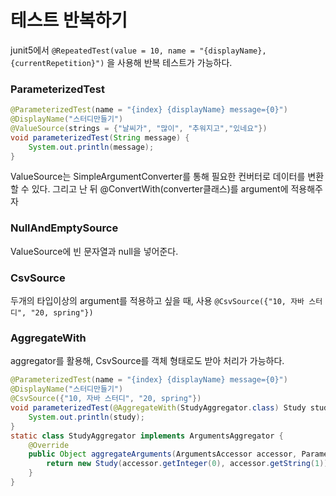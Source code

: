 # 테스트 반복하기

junit5에서 `@RepeatedTest(value = 10, name = "{displayName}, {currentRepetition}")` 을 사용해 반복 테스트가 가능하다.

### ParameterizedTest

```java
@ParameterizedTest(name = "{index} {displayName} message={0}")
@DisplayName("스터디만들기")
@ValueSource(strings = {"날씨가", "많이", "추워지고","있네요"})
void parameterizedTest(String message) {
    System.out.println(message);
}
```

ValueSource는 SimpleArgumentConverter를 통해 필요한 컨버터로 데이터를 변환할 수 있다.
그리고 난 뒤 @ConvertWith(converter클래스)를 argument에 적용해주자

### NullAndEmptySource

ValueSource에 빈 문자열과 null을 넣어준다.

### CsvSource

두개의 타입이상의 argument를 적용하고 싶을 때, 사용
`@CsvSource({"10, 자바 스터디", "20, spring"})`

### AggregateWith

aggregator를 활용해, CsvSource를 객체 형태로도 받아 처리가 가능하다.

```java
@ParameterizedTest(name = "{index} {displayName} message={0}")
@DisplayName("스터디만들기")
@CsvSource({"10, 자바 스터디", "20, spring"})
void parameterizedTest(@AggregateWith(StudyAggregator.class) Study study) {
    System.out.println(study);
}
static class StudyAggregator implements ArgumentsAggregator {
    @Override
    public Object aggregateArguments(ArgumentsAccessor accessor, ParameterContext context) {
        return new Study(accessor.getInteger(0), accessor.getString(1));
    }
}
```

